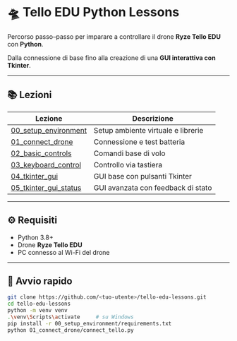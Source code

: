 # 🛸 Tello EDU Python Lessons

Percorso passo–passo per imparare a controllare il drone **Ryze Tello EDU** con **Python**.

Dalla connessione di base fino alla creazione di una **GUI interattiva con Tkinter**.

---

## 📚 Lezioni

| Lezione | Descrizione |
|----------|-------------|
| [00_setup_environment](00_setup_environment) | Setup ambiente virtuale e librerie |
| [01_connect_drone](01_connect_drone) | Connessione e test batteria |
| [02_basic_controls](02_basic_controls) | Comandi base di volo |
| [03_keyboard_control](03_keyboard_control) | Controllo via tastiera |
| [04_tkinter_gui](04_tkinter_gui) | GUI base con pulsanti Tkinter |
| [05_tkinter_gui_status](05_tkinter_gui_status) | GUI avanzata con feedback di stato |

---

## ⚙️ Requisiti
- Python 3.8+
- Drone **Ryze Tello EDU**
- PC connesso al Wi-Fi del drone

---

## 🚀 Avvio rapido

```bash
git clone https://github.com/<tuo-utente>/tello-edu-lessons.git
cd tello-edu-lessons
python -m venv venv
.\venv\Scripts\activate     # su Windows
pip install -r 00_setup_environment/requirements.txt
python 01_connect_drone/connect_tello.py
